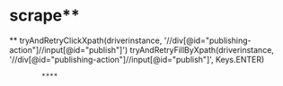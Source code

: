 # scrape**

**
            tryAndRetryClickXpath(driverinstance, '//div[@id="publishing-action"]//input[@id="publish"]')
            tryAndRetryFillByXpath(driverinstance, '//div[@id="publishing-action"]//input[@id="publish"]', Keys.ENTER)
            
            ****
